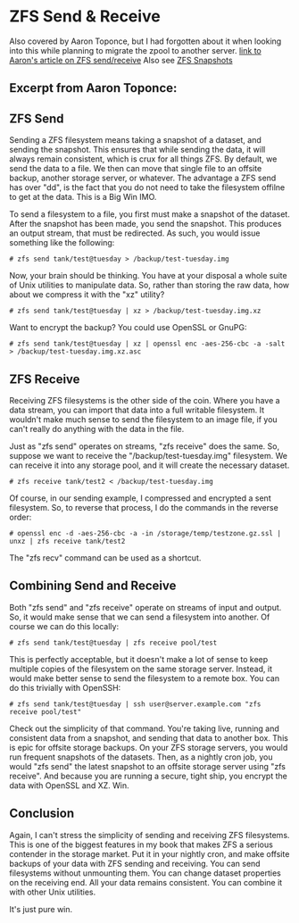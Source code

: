 # ZFS Send & Receive
Also covered by Aaron Toponce, but I had forgotten about it when looking into this while planning to migrate the zpool to another server. [link to Aaron's article on ZFS send/receive](https://pthree.org/2012/12/20/zfs-administration-part-xiii-sending-and-receiving-filesystems/) Also see [ZFS Snapshots](ZFS/ZFS-Snapshot-clone)


## Excerpt from Aaron Toponce: 
## ZFS Send

Sending a ZFS filesystem means taking a snapshot of a dataset, and sending the snapshot. This ensures that while sending the data, it will always remain consistent, which is crux for all things ZFS. By default, we send the data to a file. We then can move that single file to an offsite backup, another storage server, or whatever. The advantage a ZFS send has over "dd", is the fact that you do not need to take the filesystem offilne to get at the data. This is a Big Win IMO.

To send a filesystem to a file, you first must make a snapshot of the dataset. After the snapshot has been made, you send the snapshot. This produces an output stream, that must be redirected. As such, you would issue something like the following:

```# zfs snapshot tank/test@tuesday
# zfs send tank/test@tuesday > /backup/test-tuesday.img
```

Now, your brain should be thinking. You have at your disposal a whole suite of Unix utilities to manipulate data. So, rather than storing the raw data, how about we compress it with the "xz" utility?

```# zfs send tank/test@tuesday | xz > /backup/test-tuesday.img.xz```

Want to encrypt the backup? You could use OpenSSL or GnuPG:

```# zfs send tank/test@tuesday | xz | openssl enc -aes-256-cbc -a -salt > /backup/test-tuesday.img.xz.asc```

## ZFS Receive

Receiving ZFS filesystems is the other side of the coin. Where you have a data stream, you can import that data into a full writable filesystem. It wouldn't make much sense to send the filesystem to an image file, if you can't really do anything with the data in the file.

Just as "zfs send" operates on streams, "zfs receive" does the same. So, suppose we want to receive the "/backup/test-tuesday.img" filesystem. We can receive it into any storage pool, and it will create the necessary dataset.

```# zfs receive tank/test2 < /backup/test-tuesday.img```

Of course, in our sending example, I compressed and encrypted a sent filesystem. So, to reverse that process, I do the commands in the reverse order:

```# openssl enc -d -aes-256-cbc -a -in /storage/temp/testzone.gz.ssl | unxz | zfs receive tank/test2```

The "zfs recv" command can be used as a shortcut.

## Combining Send and Receive

Both "zfs send" and "zfs receive" operate on streams of input and output. So, it would make sense that we can send a filesystem into another. Of course we can do this locally:

```# zfs send tank/test@tuesday | zfs receive pool/test```

This is perfectly acceptable, but it doesn't make a lot of sense to keep multiple copies of the filesystem on the same storage server. Instead, it would make better sense to send the filesystem to a remote box. You can do this trivially with OpenSSH:

```# zfs send tank/test@tuesday | ssh user@server.example.com "zfs receive pool/test"```

Check out the simplicity of that command. You're taking live, running and consistent data from a snapshot, and sending that data to another box. This is epic for offsite storage backups. On your ZFS storage servers, you would run frequent snapshots of the datasets. Then, as a nightly cron job, you would "zfs send" the latest snapshot to an offsite storage server using "zfs receive". And because you are running a secure, tight ship, you encrypt the data with OpenSSL and XZ. Win.

## Conclusion

Again, I can't stress the simplicity of sending and receiving ZFS filesystems. This is one of the biggest features in my book that makes ZFS a serious contender in the storage market. Put it in your nightly cron, and make offsite backups of your data with ZFS sending and receiving. You can send filesystems without unmounting them. You can change dataset properties on the receiving end. All your data remains consistent. You can combine it with other Unix utilities.

It's just pure win.